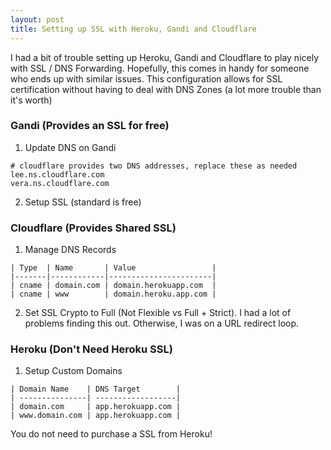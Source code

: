 ```yaml
---
layout: post
title: Setting up SSL with Heroku, Gandi and Cloudflare
---
```

I had a bit of trouble setting up Heroku, Gandi and Cloudflare to play nicely with SSL / DNS Forwarding. Hopefully, this comes in handy for someone who ends up with similar issues. This configuration allows for SSL certification without having to deal with DNS Zones (a lot more trouble than it's worth)

### Gandi (Provides an SSL for free)

1. Update DNS on Gandi

~~~
# cloudflare provides two DNS addresses, replace these as needed
lee.ns.cloudflare.com
vera.ns.cloudflare.com
~~~

2. Setup SSL (standard is free)

### Cloudflare (Provides Shared SSL)

1. Manage DNS Records

~~~
| Type  | Name       | Value                 |
|-------|------------|-----------------------|
| cname | domain.com | domain.herokuapp.com  |
| cname | www        | domain.heroku.app.com |
~~~

2. Set SSL Crypto to Full (Not Flexible vs Full + Strict). I had a lot of problems finding this out. Otherwise, I was on a URL redirect loop.

### Heroku (Don't Need Heroku SSL)
1. Setup Custom Domains

~~~
| Domain Name    | DNS Target        |
| ---------------| ------------------|
| domain.com     | app.herokuapp.com |
| www.domain.com | app.herokuapp.com |
~~~

You do not need to purchase a SSL from Heroku!

